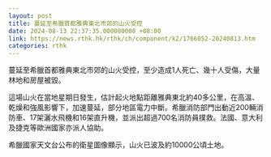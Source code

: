 ```yaml
---
layout: post
title: 蔓延至希臘首都雅典東北市郊的山火受控
date: 2024-08-13 22:37:35.000000000 +08:00
link: https://news.rthk.hk/rthk/ch/component/k2/1766052-20240813.htm
categories: rthk
---
```


蔓延至希臘首都雅典東北市郊的山火受控，至少造成1人死亡、幾十人受傷，大量林地和房屋被毀。

這場山火在當地星期日發生，估計起火地點距離雅典東北約40多公里，在高溫、乾燥和強風影響下，加速蔓延，部分地區電力中斷。希臘消防部門出動近200輛消防車、17架灑水飛機和16架直升機，並派出超過700名消防員撲救。法國、意大利及捷克等歐洲國家亦派人協助。

希臘國家天文台公布的衛星圖像顯示，山火已波及約10000公頃土地。
